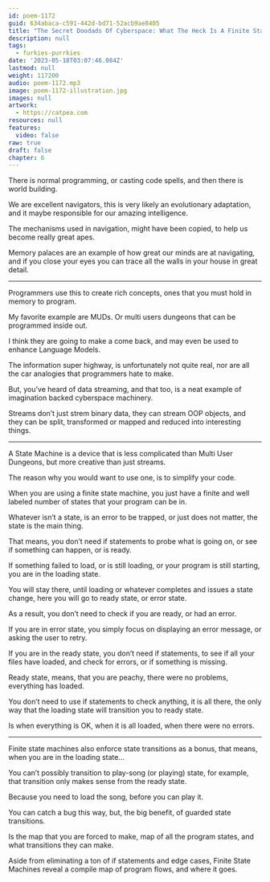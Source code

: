 ```yaml
---
id: poem-1172
guid: 634abaca-c591-442d-bd71-52acb9ae8405
title: "The Secret Doodads Of Cyberspace: What The Heck Is A Finite State Machine?"
description: null
tags:
  - furkies-purrkies
date: '2023-05-18T03:07:46.084Z'
lastmod: null
weight: 117200
audio: poem-1172.mp3
image: poem-1172-illustration.jpg
images: null
artwork:
  - https://catpea.com
resources: null
features:
  video: false
raw: true
draft: false
chapter: 6
---
```


There is normal programming, or casting code spells,
and then there is world building.

We are excellent navigators, this is very likely an evolutionary adaptation,
and it maybe responsible for our amazing intelligence.

The mechanisms used in navigation, might have been copied,
to help us become really great apes.

Memory palaces are an example of how great our minds are at navigating,
and if you close your eyes you can trace all the walls in your house in great detail.

---

Programmers use this to create rich concepts,
ones that you must hold in memory to program.

My favorite example are MUDs.
Or multi users dungeons that can be programmed inside out.

I think they are going to make a come back,
and may even be used to enhance Language Models.

The information super highway, is unfortunately not quite real,
nor are all the car analogies that programmers hate to make.

But, you’ve heard of data streaming, and that too,
is a neat example of imagination backed cyberspace machinery.

Streams don’t just strem binary data, they can stream OOP objects,
and they can be split, transformed or mapped and reduced into interesting things.

---

A State Machine is a device that is less complicated than Multi User Dungeons,
but more creative than just streams.

The reason why you would want to use one,
is to simplify your code.

When you are using a finite state machine,
you just have a finite and well labeled number of states that your program can be in.

Whatever isn’t a state, is an error to be trapped,
or just does not matter, the state is the main thing.

That means, you don’t need if statements to probe what is going on,
or see if something can happen, or is ready.

If something failed to load, or is still loading, or your program is still starting,
you are in the loading state.

You will stay there, until loading or whatever completes and issues a state change,
here you will go to ready state, or error state.

As a result, you don’t need to check if you are ready,
or had an error.

If you are in error state, you simply focus on displaying an error message,
or asking the user to retry.

If you are in the ready state, you don’t need if statements,
to see if all your files have loaded, and check for errors, or if something is missing.

Ready state, means, that you are peachy,
there were no problems, everything has loaded.

You don’t need to use if statements to check anything,
it is all there, the only way that the loading state will transition you to ready state.

Is when everything is OK, when it is all loaded,
when there were no errors.

---

Finite state machines also enforce state transitions as a bonus,
that means, when you are in the loading state…

You can’t possibly transition to play-song (or playing) state, for example,
that transition only makes sense from the ready state.

Because you need to load the song,
before you can play it.

You can catch a bug this way, but, the big benefit,
of guarded state transitions.

Is the map that you are forced to make,
map of all the program states, and what transitions they can make.

Aside from eliminating a ton of if statements and edge cases,
Finite State Machines reveal a compile map of program flows, and where it goes.
